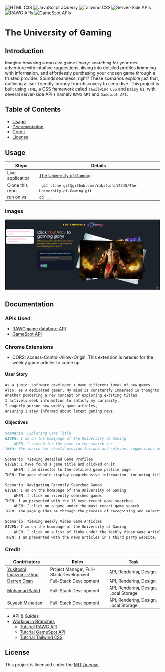 ![HTML CSS](https://img.shields.io/badge/HTML-CSS-blue) ![JavaScript JQuerry](https://img.shields.io/badge/Javascript-JQuery-orange) ![Tailwind CSS](https://img.shields.io/badge/Tailwind-CSS-green) ![Server-Side APIs](https://img.shields.io/badge/Server-SideAPIs-black) ![RAWG APIs](https://img.shields.io/badge/RAWG-APIs-black) ![GameSpot APIs](https://img.shields.io/badge/GameSpot-APIs-black) 

# The University of Gaming

## Introduction
Imagine browsing a massive game library: searching for your next adventure with intuitive suggestions, diving into detailed profiles brimming with information, and effortlessly purchasing your chosen game through a trusted provider. Sounds seamless, right? These scenarios explore just that, outlining a user-friendly journey from discovery to deep dive.
This project is built using `HTML`, a CSS framework called `Tawilwind CSS` and `Daisy UI`, with several server-side API's namely `RAWG API` and `Gamespot API`.



## Table of Contents

- [Usage](#Usage)
- [Documentation](#Documentation)
- [Credit](#Credit)
- [License](#license)


## Usage

| Steps                | Details                                                                  |
| -------------------- | ------------------------------------------------------------------------ |
| Live application |  [The University of Gaming](https://yukitoshi12345.github.io/The-University-of-Gaming/)                                                           |
| Clone this repo      | ` git clone git@github.com:Yukitoshi12345/The-University-of-Gaming.git` |
| run on vs | ` cd .. `                                                           |



### Images
![Home](./main.png)


## Documentation

### APIs Used
- [RAWG game database API](https://rawg.io/apidocs)
- [GameSpot API](https://www.gamespot.com/api/)


### Chrome Extensions
- CORS: Access-Control-Allow-Origin. This extension is needed for the weekly game articles to come up.


#### User Story
```md
As a junior software developer I have different ideas of new games. 
Also, as A dedicated gamer, My mind is constantly immersed in thoughts of video games.
Whether pondering a new concept or exploring existing titles,
I actively seek information to satisfy my curiosity. 
I eagerly pursue new weekly game articles, 
ensuring I stay informed about latest gaming news.
```

#### Objectives
```md
Scenario: Exploring Game Title
GIVEN: I am on the homepage of The University of Gaming
	WHEN: I search for the game in the search bar
THEN: The search bar should provide instant and relevant suggestions as I type, guiding me through the process of recognising and selecting the game title I am looking for.

Scenario: Viewing Detailed Game Profiles
GIVEN: I have found a game title and clicked on it
	WHEN: I am directed to the detailed game profile page
THEN: The page should display comprehensive information, including title, released date, platforms, developers, publishers, tags, rating, genres, images and a video of the game.  

Scenario: Navigating Recently Searched Games
GIVEN: I am on the homepage of the University of Gaming
	WHEN: I click on recently searched games
THEN: I am presented with the 13 most recent game searches
	WHEN: I click on a game under the most recent game search
THEN: The page guides me through the process of recognising and selecting the game title.

Scenario: Viewing Weekly Video Game Articles
GIVEN: I am on the homepage of the University of Gaming
	WHEN: I click on a list of links under the Weekly Video Game Articles
THEN: I am presented with the news articles in a third party website.
```

### Credit

| Contributors                                                  | Roles                                     | Task
| --------------------                                          | --------------------------------          |---------------------------------------------  |
| [Yukitoshi Imaizumi-Zhou](https://github.com/yukitoshi12345)  | Project Manager, Full-Stack Development   | API, Rendering, Design |
| [Darren Doan](https://github.com/darrendoan)                  | Full-Stack Development                    | API, Rendering, Design |
| [Muhamad Sahid](https://github.com/BrxwnSugxr)                | Full-Stack Development                    | API, Rendering, Design, Local Storage  |
| [Suyash Maharjan](https://github.com/SimpleSuyash)            | Full-Stack Development                    | API, Rendering, Design, Local Storage |


-  API & Guides
-  [Working in Branches](https://thenewstack.io/dont-mess-with-the-master-working-with-branches-in-git-and-github/)
	- [Tutorial RAWG API](https://api.rawg.io/docs/#tag/platforms)
 	- [Tutorial GameSpot API](https://www.gamespot.com/api/documentation)
   	- [Tutorial Tailwind CSS](https://daisyui.com/components/) 
 	 	




## License
This project is licensed under the [MIT License](https://github.com/Yukitoshi12345/The-University-of-Gaming/blob/main/LICENSE).
